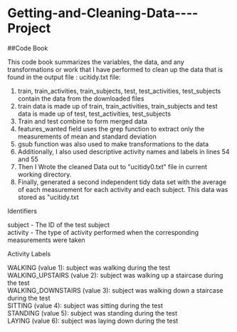 # Getting-and-Cleaning-Data----Project

##Code Book

This code book summarizes the variables, the data, and any transformations or work that I have performed to clean up the data that is found in the output file : ucitidy.txt file:

1. train, train_activities, train_subjects, test, test_activities, test_subjects contain the data from the downloaded files </br>
2. train data is made up of train, train_activities, train_subjects and test data is made up of test, test_activities, test_subjects </br>
3. Train and test combine to form merged data </br>
4. features_wanted field uses the grep function to extract only the measurements of mean and standard deviation
5. gsub function was also used to make transformations to the data
6. Additionally, I also used descriptive activity names and labels in lines 54 and 55
7. Then I Wrote the cleaned Data out to "ucitidy0.txt" file in current working directory.
8. Finally, generated a second independent tidy data set with the average of each measurement for each activity and each subject. This data was stored as "ucitidy.txt </br>

Identifiers

subject - The ID of the test subject <br />
activity - The type of activity performed when the corresponding measurements were taken <br />

Activity Labels

WALKING (value 1): subject was walking during the test<br />
WALKING_UPSTAIRS (value 2): subject was walking up a staircase during the test<br />
WALKING_DOWNSTAIRS (value 3): subject was walking down a staircase during the test<br />
SITTING (value 4): subject was sitting during the test<br />
STANDING (value 5): subject was standing during the test<br />
LAYING (value 6): subject was laying down during the test<br />
